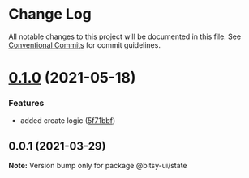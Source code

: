 # Change Log

All notable changes to this project will be documented in this file.
See [Conventional Commits](https://conventionalcommits.org) for commit guidelines.

# [0.1.0](https://github.com/bitsy-ui/bitsy-framework/compare/@bitsy-ui/state@0.0.1...@bitsy-ui/state@0.1.0) (2021-05-18)


### Features

* added create logic ([5f71bbf](https://github.com/bitsy-ui/bitsy-framework/commit/5f71bbf13a76943ee7bdc09c22862a2a9c41e1da))





## 0.0.1 (2021-03-29)

**Note:** Version bump only for package @bitsy-ui/state
